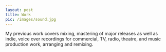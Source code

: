 ```yaml
---
layout: post
title: Work
pic: /images/sound.jpg
---
```


My previous work covers mixing, mastering of major releases as well as indie, voice over recordings for commercial, TV, radio, theatre, and music production work, arranging and remixing.